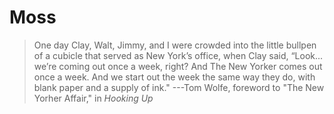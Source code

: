 # Moss
> One day Clay, Walt, Jimmy, and I were crowded into the little bullpen of a cubicle that served as New York’s office, when Clay said, “Look... we’re coming out once a week, right? And The New Yorker comes out once a week. And we start out the week the same way they do, with blank paper and a supply of ink."
> ---Tom Wolfe, foreword to "The New Yorher Affair," in _Hooking Up_
